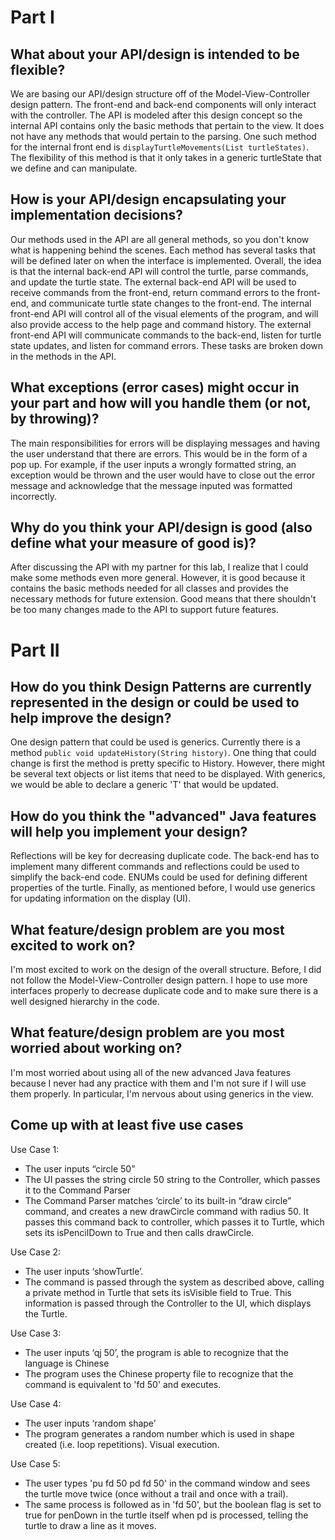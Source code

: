 # Part I

## What about your API/design is intended to be flexible?

We are basing our API/design structure off of the Model-View-Controller design pattern. The front-end and back-end components will only interact with the controller. The API is modeled after this design concept so the internal API contains only the basic methods that pertain to the view. It does not have any methods that would pertain to the parsing. One such method for the internal front end is `displayTurtleMovements(List turtleStates)`. The flexibility of this method is that it only takes in a generic turtleState that we define and can manipulate.

## How is your API/design encapsulating your implementation decisions?

Our methods used in the API are all general methods, so you don't know what is happening behind the scenes. Each method has several tasks that will be defined later on when the interface is implemented. Overall, the idea is that the internal back-end API will control the turtle, parse commands, and update the turtle state. The external back-end API will be used to receive commands from the front-end, return command errors to the front-end, and communicate turtle state changes to the front-end. The internal front-end API will control all of the visual elements of the program, and will also provide access to the help page and command history. The external front-end API will communicate commands to the back-end, listen for turtle state updates, and listen for command errors. These tasks are broken down in the methods in the API.

## What exceptions (error cases) might occur in your part and how will you handle them (or not, by throwing)?

The main responsibilities for errors will be displaying messages and having the user understand that there 
are errors. This would be in the form of a pop up. For example, if the user inputs a wrongly formatted string, an exception would be thrown and the user would have to close out the error message and acknowledge that the message inputed was formatted incorrectly.

## Why do you think your API/design is good (also define what your measure of good is)?
After discussing the API with my partner for this lab, I realize that I could make some methods even more general. However, it is good because it contains the basic methods needed for all classes and provides the necessary methods for future extension. Good means that there shouldn't be too many changes made to the API to support future features.

# Part II

## How do you think Design Patterns are currently represented in the design or could be used to help improve the design?

One design pattern that could be used is generics. Currently there is a method `public void updateHistory(String history)`. One thing that could change is first the method is pretty specific to History. However, there might be several text objects or list items that need to be displayed. With generics, we would be able to declare a generic 'T' that would be updated. 

## How do you think the "advanced" Java features will help you implement your design?

Reflections will be key for decreasing duplicate code. The back-end has to implement many different commands and reflections could be used to simplify the back-end code. ENUMs could be used for defining different properties of the turtle. Finally, as mentioned before, I would use generics for updating information on the display (UI).

## What feature/design problem are you most excited to work on?

I'm most excited to work on the design of the overall structure. Before, I did not follow the Model-View-Controller design pattern. I hope to use more interfaces properly to decrease duplicate code and to make sure there is a well designed hierarchy in the code.

## What feature/design problem are you most worried about working on?

I'm most worried about using all of the new advanced Java features because I never had any practice with them and I'm not sure if I will use them properly. In particular, I'm nervous about using generics in the view.

## Come up with at least five use cases

Use Case 1:
- The user inputs “circle 50”
- The UI passes the string circle 50 string to the Controller, which passes it to the Command Parser
- The Command Parser matches ‘circle’ to its built-in “draw circle” command, and creates a new drawCircle command with radius 50. It passes this command back to controller, which passes it to Turtle, which sets its isPencilDown to True and then calls drawCircle. 
	
Use Case 2:
- The user inputs ‘showTurtle’.
- The command is passed through the system as described above, calling a private method in Turtle that sets its isVisible field to True. This information is passed through the Controller to the UI, which displays the Turtle.

Use Case 3:
- The user inputs ‘qj 50’, the program is able to recognize that the language is Chinese
- The program uses the Chinese property file to recognize that the command is equivalent to  'fd 50' and executes.

Use Case 4:
- The user inputs ‘random shape’
- The program generates a random number which is used in shape created (i.e. loop repetitions).
Visual execution.

Use Case 5:
- The user types 'pu fd 50 pd fd 50' in the command window and sees the turtle move twice (once without a trail and once with a trail).
- The same process is followed as in 'fd 50', but the boolean flag is set to true for penDown in the turtle itself when pd is processed, telling the turtle to draw a line as it moves.